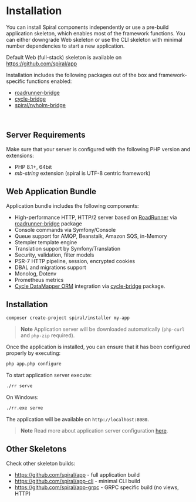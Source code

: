 # Installation

You can install Spiral components independently or use a pre-build application skeleton, which enables most of the
framework functions. You can either downgrade Web skeleton or use the CLI skeleton with minimal number dependencies to
start a new application.

Default Web (full-stack) skeleton is available on https://github.com/spiral/app

Installation includes the following packages out of the box and framework-specific functions enabled:
- [roadrunner-bridge](https://github.com/spiral/roadrunner-bridge)
- [cycle-bridge](https://github.com/spiral/cylce-bridge)
- [spiral/nyholm-bridge](https://github.com/spiral/nyholm-bridge)

<br/>

Server Requirements
--------
Make sure that your server is configured with the following PHP version and extensions:

* PHP 8.1+, 64bit
* *mb-string* extension (spiral is UTF-8 centric framework)

Web Application Bundle
--------
Application bundle includes the following components:

* High-performance HTTP, HTTP/2 server based on [RoadRunner](https://roadrunner.dev)
  via [roadrunner-bridge](https://github.com/spiral/roadrunner-bridge) package
* Console commands via Symfony/Console
* Queue support for AMQP, Beanstalk, Amazon SQS, in-Memory
* Stempler template engine
* Translation support by Symfony/Translation
* Security, validation, filter models
* PSR-7 HTTP pipeline, session, encrypted cookies
* DBAL and migrations support
* Monolog, Dotenv
* Prometheus metrics
* [Cycle DataMapper ORM](https://github.com/cycle) integration
  via [cycle-bridge](https://github.com/spiral/cycle-bridge) package.

Installation
--------

```bash
composer create-project spiral/installer my-app
```

> **Note**
> Application server will be downloaded automatically (`php-curl` and `php-zip` required).

Once the application is installed, you can ensure that it has been configured properly by executing:

```bash
php app.php configure
```

To start application server execute:

```bash
./rr serve
```

On Windows:

```bash
./rr.exe serve
```

The application will be available on `http://localhost:8080`.

> **Note**
> Read more about application server configuration [here](https://roadrunner.dev/docs).

## Other Skeletons

Check other skeleton builds:

- https://github.com/spiral/app - full application build
- https://github.com/spiral/app-cli - minimal CLI build
- https://github.com/spiral/app-grpc - GRPC specific build (no views, HTTP)
